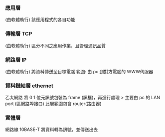 ### 應用層
(由軟體執行)
該應用程式的各自功能

### 傳輸層 TCP
(由軟體執行)
區分不同之應用作業，且管理通訊品質

### 網路層 IP
(由軟體執行)
將資料傳送至目標電腦
範圍: 由 pc 到對方電腦的 WWW伺服器

### 資料鏈結層 ethernet
乙太網路
將 0 1 位元訊號包裝為 frame (訊框)，再進行處理
\> 主要由 pc 的 LAN port (區網路埠接口)
此層範圍包含 router(路由器)

### 實體層
網路線 10BASE-T
將資料轉為訊號，並傳送出去